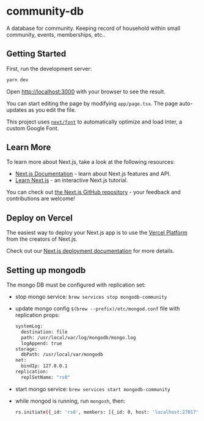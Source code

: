 # community-db

A database for community.  Keeping record of household within small community, events, memberships, etc..

## Getting Started

First, run the development server:

```bash
yarn dev
```

Open [http://localhost:3000](http://localhost:3000) with your browser to see the result.

You can start editing the page by modifying `app/page.tsx`. The page auto-updates as you edit the file.

This project uses [`next/font`](https://nextjs.org/docs/basic-features/font-optimization) to automatically optimize and load Inter, a custom Google Font.

## Learn More

To learn more about Next.js, take a look at the following resources:

- [Next.js Documentation](https://nextjs.org/docs) - learn about Next.js features and API.
- [Learn Next.js](https://nextjs.org/learn) - an interactive Next.js tutorial.

You can check out [the Next.js GitHub repository](https://github.com/vercel/next.js/) - your feedback and contributions are welcome!

## Deploy on Vercel

The easiest way to deploy your Next.js app is to use the [Vercel Platform](https://vercel.com/new?utm_medium=default-template&filter=next.js&utm_source=create-next-app&utm_campaign=create-next-app-readme) from the creators of Next.js.

Check out our [Next.js deployment documentation](https://nextjs.org/docs/deployment) for more details.

## Setting up mongodb

The mongo DB must be configured with replication set:

- stop mongo service: `brew services stop mongodb-community`

- update mongo config `$(brew --prefix)/etc/mongod.conf` file with replication props:

    ```sh
    systemLog:
      destination: file
      path: /usr/local/var/log/mongodb/mongo.log
      logAppend: true
    storage:
      dbPath: /usr/local/var/mongodb
    net:
      bindIp: 127.0.0.1
    replication:
      replSetName: "rs0"
    ```

- start mongo service: `brew services start mongodb-community`

- while mongod is running, run `mongosh`, then:

    ```sh
    rs.initiate({_id: 'rs0', members: [{_id: 0, host: 'localhost:27017'}]});
    ```